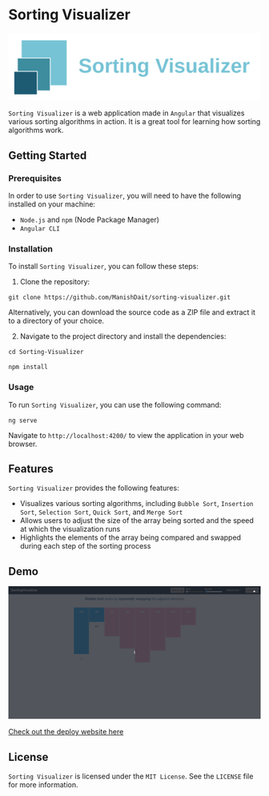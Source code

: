# Sorting Visualizer

![Logo](images/icon.png)

`Sorting Visualizer` is a web application made in `Angular` that visualizes various sorting algorithms in action. It is a great tool for learning how sorting algorithms work.

## Getting Started

### Prerequisites

In order to use `Sorting Visualizer`, you will need to have the following installed on your machine:

- `Node.js` and `npm` (Node Package Manager)
- `Angular CLI`

### Installation

To install `Sorting Visualizer`, you can follow these steps:

1. Clone the repository:

```
git clone https://github.com/ManishDait/sorting-visualizer.git
```
Alternatively, you can download the source code as a ZIP file and extract it to a directory of your choice.

2. Navigate to the project directory and install the dependencies:

```
cd Sorting-Visualizer
```
```
npm install
```

### Usage

To run `Sorting Visualizer`, you can use the following command:

```
ng serve
```

Navigate to `http://localhost:4200/` to view the application in your web browser.

## Features

`Sorting Visualizer` provides the following features:

- Visualizes various sorting algorithms, including `Bubble Sort`, `Insertion Sort`, `Selection Sort`, `Quick Sort`, and `Merge Sort`
- Allows users to adjust the size of the array being sorted and the speed at which the visualization runs
- Highlights the elements of the array being compared and swapped during each step of the sorting process

## Demo

![Sorting Visualizer Demo](images/demo.gif)

[Check out the deploy website here](https://manishdait.github.io/sorting-visualizer/)


## License

`Sorting Visualizer` is licensed under the `MIT License`. See the `LICENSE` file for more information.




